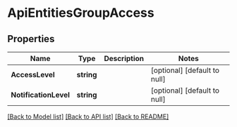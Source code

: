 # ApiEntitiesGroupAccess

## Properties
Name | Type | Description | Notes
------------ | ------------- | ------------- | -------------
**AccessLevel** | **string** |  | [optional] [default to null]
**NotificationLevel** | **string** |  | [optional] [default to null]

[[Back to Model list]](../README.md#documentation-for-models) [[Back to API list]](../README.md#documentation-for-api-endpoints) [[Back to README]](../README.md)


